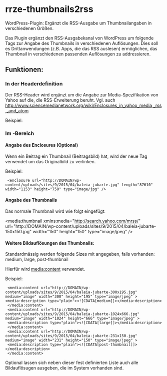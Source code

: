 # rrze-thumbnails2rss
WordPress-Plugin: Ergänzt die RSS-Ausgabe um Thumbnailangaben in verschiedenen Größen. 

Das Plugin ergänzt den RSS-Ausgabekanal von WordPress um folgende Tags zur
Angabe des Thumbnails in verschiedenen Auflösungen.
Dies soll es Drittanwendungen (z.B. Apps, die das RSS auslesen) ermöglichen, 
das Thumbnail in verschiedenen passenden Auflösungen zu addressieren.


## Funktionen:
### In der Headerdefinition

Der RSS-Header wird ergänzt um die Angabe zur Media-Spezifikation von Yahoo auf 
die, die RSS-Erweiterung beruht. 
Vgl. auch http://www.sciencemedianetwork.org/wiki/Enclosures_in_yahoo_media,_rss,_and_atom 
   

Beispiel:
    <?xml version="1.0" encoding="UTF-8"?><rss version="2.0"
	xmlns:content="http://purl.org/rss/1.0/modules/content/"
	xmlns:wfw="http://wellformedweb.org/CommentAPI/"
	xmlns:dc="http://purl.org/dc/elements/1.1/"
	xmlns:atom="http://www.w3.org/2005/Atom"
	xmlns:sy="http://purl.org/rss/1.0/modules/syndication/"
	xmlns:slash="http://purl.org/rss/1.0/modules/slash/"
	xmlns:media="http://search.yahoo.com/mrss/">


### Im <item>-Bereich


#### Angabe des Enclosures (Optional)
Wenn ein Beitrag ein Thumbnail (Beitragsbild) hat, wird der neue Tag
<enclosure> verwendet um das Originalbild zu verlinken.

Beispiel:

     <enclosure url="http://DOMAIN/wp-content/uploads/sites/9/2015/04/baleia-jubarte.jpg" length="87610" width="1153" height="750" type="image/jpg" />


#### Angabe des Thumbnails
Das normale Thumbnail wird wie folgt eingefügt:

   <media:thumbnail xmlns:media="http://search.yahoo.com/mrss/" url="http://DOMAIN/wp-content/uploads/sites/9/2015/04/baleia-jubarte-150x150.jpg" width="150" height="150"  type="image/jpeg" />


#### Weitere Bildauflösungen des Thumbnails:
Standardmässig werden folgende Sizes mit angegeben, falls vorhanden: medium, large, post-thumbnail 

Hierfür wird <media:content> verwendet. 

Beispiel:

     <media:content url="http://DOMAIN/wp-content/uploads/sites/9/2015/04/baleia-jubarte-300x195.jpg" medium="image" width="300" height="195" type="image/jpeg" >
 	<media:description type="plain"><![CDATA[medium]]></media:description> 
     </media:content>
     <media:content url="http://DOMAIN/wp-content/uploads/sites/9/2015/04/baleia-jubarte-1024x666.jpg" medium="image" width="1024" height="666" type="image/jpeg" >
	 <media:description type="plain"><![CDATA[large]]></media:description> 
     </media:content>
     <media:content url="http://DOMAIN/wp-content/uploads/sites/9/2015/04/baleia-jubarte-231x150.jpg" medium="image" width="231" height="150" type="image/jpeg" >
	 <media:description type="plain"><![CDATA[post-thumbnail]]></media:description> 
     </media:content>


Optional lassen sich neben dieser fest definierten Liste auch alle Bildauflösugen
ausgeben, die im System vorhanden sind.



